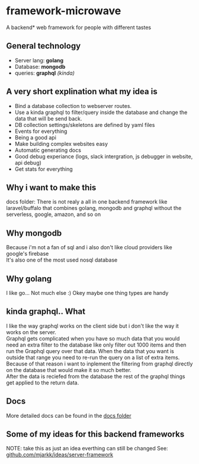 # framework-microwave

A backend* web framework for people with different tastes  

## General technology

- Server lang: **golang**
- Database: **mongodb**
- queries: **graphql** *(kinda)*

## A very short explination what my idea is

- Bind a database collection to webserver routes.  
- Use a kinda graphql to filter/query inside the database and change the data that will be send back.
- DB collection settings/skeletons are defined by yaml files  
- Events for everything  
- Being a good api
- Make building complex websites easy
- Automatic generating docs
- Good debug experiance (logs, slack intergration, js debugger in website, api debug)
- Get stats for everything

## Why i want to make this

docs folder:
There is not realy a all in one backend framework like laravel/buffalo that combines golang, mongodb and graphql without the serverless, google, amazon, and so on  

## Why mongodb

Because i'm not a fan of sql and i also don't like cloud providers like google's firebase  
It's also one of the most used nosql database

## Why golang

I like go... Not much else :)
Okey maybe one thing types are handy

## kinda graphql.. What

I like the way graphql works on the client side but i don't like the way it works on the server.  
Graphql gets complicated when you have so much data that you would need an extra filter to the database like only filter out 1000 items and then run the Graphql query over that data. When the data that you want is outside that range you need to re-run the query on a list of extra items.  
Because of that reason i want to inplement the filtering from graphql directly on the database that would make it so much better.  
After the data is reciefed from the database the rest of the graphql things get applied to the return data.  

## Docs

More detailed docs can be found in the [docs folder](https://github.com/mjarkk/framework-microwave/tree/master/docs)

## Some of my ideas for this backend frameworks

NOTE: take this as just an idea everthing can still be changed
See: [github.com/mjarkk/ideas/server-framework](https://github.com/mjarkk/ideas/blob/master/server-framework/README.md)
